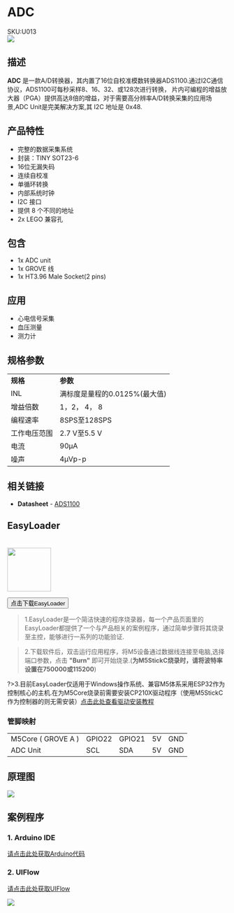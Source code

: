 # ADC

<div class="badge badge-pill badge-primary product_sku_tag">SKU:U013</div>

<div class="product_pic"><img src="assets/img/product_pics/unit/M5GO_Unit_adc.png"></div>

## 描述

**ADC** 是一款A/D转换器，其内置了16位自校准模数转换器ADS1100.通过I2C通信协议，ADS1100可每秒采样8、16、32、或128次进行转换，
片内可编程的增益放大器（PGA）提供高达8倍的增益，对于需要高分辨率A/D转换采集的应用场景,ADC Unit是完美解决方案,其 I2C 地址是 0x48.

## 产品特性

- 完整的数据采集系统
- 封装：TINY SOT23-6
- 16位无漏失码
- 连续自校准
- 单循环转换
- 内部系统时钟
- I2C 接口
- 提供 8 个不同的地址
- 2x LEGO 兼容孔

## 包含

- 1x ADC unit
- 1x GROVE 线
- 1x HT3.96 Male Socket(2 pins)

## 应用

- 心电信号采集
- 血压测量
- 测力计


## 规格参数

<table>
   <tr style="font-weight:bold">
      <td>规格</td>
      <td>参数</td>
   </tr>
   <tr>
      <td>INL</td>
      <td>满标度是量程的0.0125%(最大值)</td>
   </tr>
   <tr>
      <td>增益倍数</td>
      <td>1，2， 4， 8</td>
   </tr>
   <tr>
      <td>编程速率</td>
      <td>8SPS至128SPS</td>
   </tr>
   <tr>
      <td>工作电压范围</td>
      <td>2.7 V至5.5 V</td>
   </tr>
   <tr>
      <td>电流</td>
      <td>90µA</td>
   </tr>
   <tr>
      <td>噪声</td>
      <td>4μVp-p</td>
   </tr>
</table>


## 相关链接

-  **Datasheet** - [ADS1100](https://m5stack.oss-cn-shenzhen.aliyuncs.com/resource/docs/datasheet/unit/ADS1100_en.pdf)

## EasyLoader

<img src="https://m5stack.oss-cn-shenzhen.aliyuncs.com/image/EasyLoader_logo.png" width="100px" style="margin-top:20px">

<a href="https://m5stack.oss-cn-shenzhen.aliyuncs.com/EasyLoader/Unit/EasyLoader_ADC.exe"><button type="button" class="btn btn-primary">点击下载EasyLoader</button></a>

>1.EasyLoader是一个简洁快速的程序烧录器，每一个产品页面里的EasyLoader都提供了一个与产品相关的案例程序，通过简单步骤将其烧录至主控，能够进行一系列的功能验证.

>2.下载软件后，双击运行应用程序，将M5设备通过数据线连接至电脑,选择端口参数，点击 **"Burn"** 即可开始烧录.(**为M5StickC烧录时，请将波特率设置在750000或115200**)

?>3.目前EasyLoader仅适用于Windows操作系统、兼容M5体系采用ESP32作为控制核心的主机.在为M5Core烧录前需要安装CP210X驱动程序（使用M5StickC作为控制器的则无需安装）[点击此处查看驱动安装教程](zh_CN/related_documents/M5Burner#安装串口驱动)

### 管脚映射

<table>
 <tr><td>M5Core ( GROVE A )</td><td>GPIO22</td><td>GPIO21</td><td>5V</td><td>GND</td></tr>
 <tr><td>ADC Unit</td><td>SCL</td><td>SDA</td><td>5V</td><td>GND</td></tr>
</table>

## 原理图

<img src="assets/img/product_pics/unit/adc_sch.JPG">

## 案例程序

### 1. Arduino IDE

[请点击此处获取Arduino代码](https://github.com/m5stack/M5-ProductExampleCodes/tree/master/Unit/ADC/Arduino/ADC_ADS1100)

### 2. UIFlow

[请点击此处获取UIFlow](https://github.com/m5stack/M5-ProductExampleCodes/tree/master/Unit/ADC/UIFlow)

<img src="assets/img/product_pics/unit/unit_example/ADC/example_unit_adc_01.png">


<script>

   var purchase_link = 'https://m5stack.com/collections/m5-unit/products/adc-unit';

   anchor_search(purchase_link);
   scrollFunc();

</script>